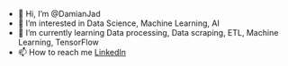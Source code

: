 - 👋 Hi, I’m @DamianJad
- 👀 I’m interested in Data Science, Machine Learning, AI
- 🌱 I’m currently learning Data processing, Data scraping, ETL, Machine Learning, TensorFlow
- 📫 How to reach me [LinkedIn](https://www.linkedin.com/in/damian-jadczak/)

<!---
DamianJad/DamianJad is a ✨ special ✨ repository because its `README.md` (this file) appears on your GitHub profile.
You can click the Preview link to take a look at your changes.
--->

